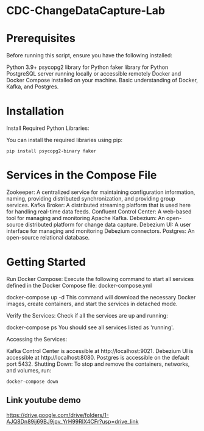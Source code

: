 # CDC-ChangeDataCapture-Lab
# Prerequisites
Before running this script, ensure you have the following installed:

Python 3.9+
psycopg2 library for Python
faker library for Python
PostgreSQL server running locally or accessible remotely
Docker and Docker Compose installed on your machine.
Basic understanding of Docker, Kafka, and Postgres.
# Installation
Install Required Python Libraries:

You can install the required libraries using pip:

```pip install psycopg2-binary faker```
# Services in the Compose File
Zookeeper: A centralized service for maintaining configuration information, naming, providing distributed synchronization, and providing group services.
Kafka Broker: A distributed streaming platform that is used here for handling real-time data feeds.
Confluent Control Center: A web-based tool for managing and monitoring Apache Kafka.
Debezium: An open-source distributed platform for change data capture.
Debezium UI: A user interface for managing and monitoring Debezium connectors.
Postgres: An open-source relational database.
# Getting Started

Run Docker Compose: Execute the following command to start all services defined in the Docker Compose file: docker-compose.yml

docker-compose up -d
This command will download the necessary Docker images, create containers, and start the services in detached mode.

Verify the Services: Check if all the services are up and running:

docker-compose ps
You should see all services listed as 'running'.

Accessing the Services:

Kafka Control Center is accessible at http://localhost:9021.
Debezium UI is accessible at http://localhost:8080.
Postgres is accessible on the default port 5432.
Shutting Down: To stop and remove the containers, networks, and volumes, run:

```docker-compose down```

##  Link youtube demo
https://drive.google.com/drive/folders/1-AJQ8Dn89ij69BJ9jpv_YrH99RIX4CFr?usp=drive_link
